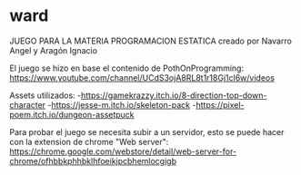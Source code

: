 # ward
JUEGO PARA LA MATERIA PROGRAMACION ESTATICA
creado por Navarro Angel y Aragón Ignacio

El juego se hizo en base el contenido de PothOnProgramming:
https://www.youtube.com/channel/UCdS3ojA8RL8t1r18Gj1cl6w/videos


Assets utilizados:
-https://gamekrazzy.itch.io/8-direction-top-down-character
-https://jesse-m.itch.io/skeleton-pack
-https://pixel-poem.itch.io/dungeon-assetpuck

Para probar el juego se necesita subir a un servidor, esto se puede hacer con la extension de chrome "Web server": https://chrome.google.com/webstore/detail/web-server-for-chrome/ofhbbkphhbklhfoeikjpcbhemlocgigb


